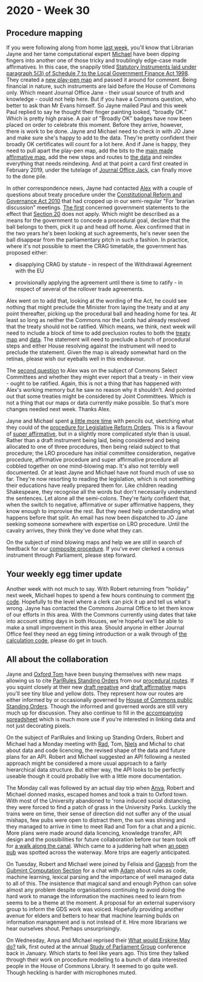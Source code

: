 # 2020 - Week 30

## Procedure mapping

If you were following along from home [last week](https://ukparliament.github.io/ontologies/meta/weeknotes/2020/29/), you'll know that Librarian Jayne and her tame computational expert [Michael](https://twitter.com/fantasticlife) have been dipping fingers into another one of those tricky and troublingly edge-case made affirmatives. In this case, the snappily titled [Statutory Instruments laid under paragraph 5(3) of Schedule 7 to the Local Government Finance Act 1998](https://trello.com/c/N5dvDiQK/7-edge-case-made-affirmative). They created a [new play-pen map](https://github.com/ukparliament/ontologies/blob/master/procedure/flowcharts/sis/play-pen/made-affirmative.pdf) and passed it around for comment. Being financial in nature, such instruments are laid before the House of Commons only. Which meant Journal Office Jane - their usual source of truth and knowledge - could not help here. But if you have a Commons question, who better to ask than Mr Evans himself. So Jayne mailed Paul and this week Paul replied to say he thought their finger painting looked, "broadly OK." Which is pretty high praise. A pair of "Broadly OK" badges have now been placed on order to celebrate this moment. Before they arrive, however, there is work to be done. Jayne and Michael need to check in with JO Jane and make sure she's happy to add to the data. They're pretty confident their broadly OK certificates will count for a lot here. And if Jane is happy, they need to pull apart the play-pen map, add the bits to the [main made affirmative map](https://ukparliament.github.io/ontologies/procedure/flowcharts/sis/made-affirmative.pdf), add the new steps and routes to [the data](https://procedures.azurewebsites.net/Procedures/1/graph) and reindex everything that needs reindexing. And at that point a card first created in February 2019, under the tutelage of [Journal Office Jack](https://twitter.com/jackpdent), can finally move to the done pile.

In other correspondence news, Jayne had contacted [Alex](https://twitter.com/AlexanderHorne1) with a couple of questions about treaty procedure under the [Constitutional Reform and Governance Act 2010](https://www.legislation.gov.uk/ukpga/2010/25/contents) that had cropped up in our semi-regular "For 'brarian discussion" meetings. [The first](https://trello.com/c/a3QhUI0Q/143-treaty-procedure) concerned government statements to the effect that [Section 20](https://www.legislation.gov.uk/ukpga/2010/25/section/20) does not apply. Which might be described as a means for the government to concede a procedural goal, declare that the ball belongs to them, pick it up and head off home. Alex confirmed that in the two years he's been looking at such agreements, he's never seen the ball disappear from the parliamentary pitch in such a fashion. In practice, where it's not possible to meet the CRAG timetable, the government has proposed either:

* disapplying CRAG by statute - in respect of the Withdrawal Agreement with the EU

* provisionally applying the agreement until there is time to ratify - in respect of several of the rollover trade agreements.

Alex went on to add that, looking at the wording of the Act, he could see nothing that might preclude the Minister from laying the treaty and at any point thereafter, picking up the procedural ball and heading home for tea. At least so long as neither the Commons nor the Lords had already resolved that the treaty should not be ratified. Which means, we think, next week will need to include a block of time to add preclusion routes to both the [treaty map](https://ukparliament.github.io/ontologies/procedure/flowcharts/crag-treaties/crag-treaties.pdf) and [data](https://procedures.azurewebsites.net/Procedures/6/graph). The statement will need to preclude a bunch of procedural steps and either House resolving against the instrument will need to preclude the statement. Given the map is already somewhat hard on the retinas, please wish our eyeballs well in this endeavour.

The [second question](https://trello.com/c/8vCibo0j/145-treaties-commons-committee) to Alex was on the subject of Commons Select Committees and whether they might ever report that a treaty - in their view - ought to be ratified. Again, this is not a thing that has happened with Alex's working memory but he saw no reason why it shouldn't. And pointed out that some treaties might be considered by Joint Committees. Which is not a thing that our maps or data currently make possible. So that's more changes needed next week. Thanks Alex.

Jayne and Michael spent [a little more time](https://trello.com/c/mvDNiNKp/118-lro-procedure) with pencils out, sketching what they could of the [procedure for Legislative Reform Orders](https://github.com/ukparliament/ontologies/blob/master/procedure/flowcharts/sis/legislative-reform-order.pdf). This is a flavour of [super affirmative](https://guidetoprocedure.parliament.uk/collections/AAS0LGpw/super-affirmative-procedure), but in a slightly more complicated style than is usual. Rather than a draft instrument being laid, being considered and being allocated to one of three procedures, then being relaid subject to that procedure; the LRO procedure has initial committee consideration, negative procedure, affirmative procedure and super affirmative procedure all cobbled together on one mind-blowing map. It's also not terribly well documented. Or at least Jayne and Michael have not found much of use so far. They're now resorting to reading the legislation, which is not something their educations have really prepared them for. Like children reading Shakespeare, they recognise all the words but don't necessarily understand the sentences. Let alone all the semi-colons. They're fairly confident that, when the switch to negative, affirmative or super affirmative happens, they know enough to improvise the rest. But they need help understanding what happens before that split. An email has now been dispatched to JO Jane seeking someone somewhere with expertise on LRO procedure. Until the cavalry arrives, they think they've done what they can.

On the subject of mind blowing maps and help we are *still* in search of feedback for our [composite procedure](https://github.com/ukparliament/ontologies/blob/master/procedure/flowcharts/sis/census.pdf). If you've ever clerked a census instrument through Parliament, please step forward.

## Your weekly egg timer update

Another week with not much to say. With Robert returning from "holiday" next week, Michael hopes to spend a few hours continuing to comment [the code](https://github.com/fantasticlife/egg-timer/blob/master/lib/monkey_patching/date.rb). Hopefully to the level where a clerk can pick it up and tell us what's wrong. Jayne has contacted the Commons Journal Office to let them know of our efforts in this area. With the Commons currently using dates that take into account sitting days in both Houses, we're hopeful we'll be able to make a small improvement in this area. Should anyone in either Journal Office feel they need an egg timing introduction or a walk through of [the calculation code](https://github.com/fantasticlife/egg-timer/blob/master/app/controllers/calculator_controller.rb), please do get in touch.

## All about the collaboration

Jayne and [Oxford Tom](https://twitter.com/tomgfleming) have been busying themselves with new maps allowing us to cite [ParlRules Standing Orders](https://parlrulesdata.org/) from our [procedural routes](https://ukparliament.github.io/ontologies/procedure/procedure-ontology.html#d4e164). If you squint closely at their new [draft negative](https://github.com/ukparliament/ontologies/blob/master/procedure/flowcharts/sis/play-pen/draft-negative.pdf) and [draft affirmative](https://github.com/ukparliament/ontologies/blob/master/procedure/flowcharts/sis/play-pen/draft-affirmative.pdf) maps you'll see tiny blue and yellow dots. They represent how our routes are either informed by or occasionally governed by [House of Commons public Standing Orders](http://standing-orders.herokuapp.com/). Though the informed and governed words are still very much up for discussion. They also continue to fill in the [accompanying spreadsheet](https://docs.google.com/spreadsheets/d/1HkFYQ2bJeYGCnbTNBv-bQAiFL33n7fx1kgY30R5Gbz4/edit?usp=sharing) which is much more use if you're interested in linking data and not just decorating pixels.

On the subject of ParlRules and linking up Standing Orders, Robert and Michael had a Monday meeting with [Rad](https://radoslawzubek.com/), Tom, [Niels](https://twitter.com/nielsgoet) and Michal to chat about data and code licencing, the revised shape of the data and future plans for an API. Robert and Michael suggested an API following a nested approach might be considered a more usual approach to a fairly hierarchical data structure. But either way, the API looks to be perfectly useable though it could probably live with a little more documentation.

The Monday call was followed by an actual day trip when [Anya](https://twitter.com/bitten_), Robert and Michael donned masks, escaped homes and took a train to Oxford town. With most of the University abandoned to 'rona induced social distancing, they were forced to find a patch of grass in the University Parks. Luckily the trains were on time, their sense of direction did not suffer any of the usual mishaps, few pubs were open to distract them, the sun was shining and they managed to arrive in time to meet Rad and Tom for a chat and a picnic. More plans were made around data licencing, knowledge transfer, API design and the possibilities for future collaboration before our team took off for [a walk along the canal](https://twitter.com/bitten_/status/1286372571957669888). Which came to a juddering halt when [an open pub](https://oldbookbinders.co.uk/) was spotted across the waterway. More trips are eagerly anticipated.

On Tuesday, Robert and Michael were joined by Felisia and [Ganesh](https://twitter.com/gansenthi) from the [Gubmint Computation Section](https://www.gov.uk/government/organisations/government-digital-service) for a chat with [Adam](https://twitter.com/AdamWyner) about rules as code, machine learning, lexical parsing and the importance of well managed data to all of this. The insistence that magical sand and enough Python can solve almost any problem despite organisations continuing to avoid doing the hard work to manage the information the machines need to learn from seems to be a theme at the moment. A proposal for an external supervisory group to inform the GDS work was voiced. Hopefully providing another avenue for elders and betters to hear that machine learning builds on information management and is not instead of it. Hire more librarians we hear ourselves shout. Perhaps unsurprisingly.

On Wednesday, Anya and Michael reprised their [What would Erskine May do?](https://smethur.st/posts/176135870) talk, first outed at the annual [Study of Parliament Group](http://www.studyofparliament.org.uk/) conference back in January. Which starts to feel like years ago. This time they talked through their work on procedure modelling to a bunch of data interested people in the House of Commons Library. It seemed to go quite well. Though heckling is harder with microphones muted. 






